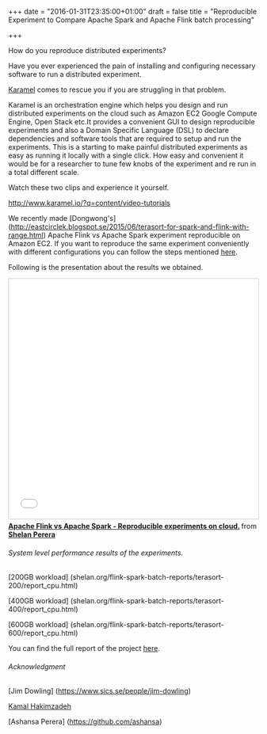 +++
date = "2016-01-31T23:35:00+01:00"
draft = false
title = "Reproducible Experiment to Compare Apache Spark and Apache Flink batch processing"

+++

How do you reproduce distributed experiments? 


Have you ever experienced the pain of installing and configuring necessary 
software to run a distributed experiment.

[Karamel](http://karamel.io) comes to rescue you if you are struggling in that problem.
 
 Karamel is an orchestration engine which helps you design and run distributed experiments on the cloud such as Amazon EC2
 Google Compute Engine, Open Stack etc.It provides a convenient GUI to design reproducible experiments and also a Domain Specific Language (DSL) 
 to declare dependencies and software tools that are required to setup and run the experiments.
 This is a starting to make painful distributed experiments as easy as running it locally with a single click. How easy
 and convenient it would be for a  researcher to tune few knobs of the experiment and re run in a total different scale.
 
 Watch these two clips and experience it yourself.
 
 http://www.karamel.io/?q=content/video-tutorials
 
We recently made [Dongwong's] (http://eastcirclek.blogspot.se/2015/06/terasort-for-spark-and-flink-with-range.html) Apache Flink
 vs Apache Spark experiment reproducible on Amazon EC2. If you want to reproduce the same experiment conveniently with
 different configurations you can follow the steps mentioned [here](https://github.com/karamel-lab/batch-processing-comparison).


Following is the presentation about the results we obtained.

<iframe src="//www.slideshare.net/slideshow/embed_code/key/iORw4on0Oy1WZI" width="595" height="485" frameborder="0" marginwidth="0" marginheight="0" scrolling="no" style="border:1px solid #CCC; border-width:1px; margin-bottom:5px; max-width: 100%;" allowfullscreen> </iframe> <div style="margin-bottom:5px"> <strong> <a href="//www.slideshare.net/shelan1/apache-flink-vs-apache-spark-reproducible-experiments-on-cloud" title="Apache Flink vs Apache Spark - Reproducible experiments on cloud." target="_blank">Apache Flink vs Apache Spark - Reproducible experiments on cloud.</a> </strong> from <strong><a href="//www.slideshare.net/shelan1" target="_blank">Shelan Perera</a></strong> </div>


<h6>System level performance results of the experiments.</h6>

[200GB workload] (shelan.org/flink-spark-batch-reports/terasort-200/report_cpu.html)

[400GB workload] (shelan.org/flink-spark-batch-reports/terasort-400/report_cpu.html)

[600GB workload] (shelan.org/flink-spark-batch-reports/terasort-600/report_cpu.html)

You can find the full report of the project [here](https://www.scribd.com/doc/297923938/Apache-Spark-vs-Apache-Flink-Reproducible-Experiments-on-cloud).

<h6> Acknowledgment </h6>

[Jim Dowling] (https://www.sics.se/people/jim-dowling)

[Kamal Hakimzadeh](https://github.com/kamalhakim)

[Ashansa Perera] (https://github.com/ashansa)